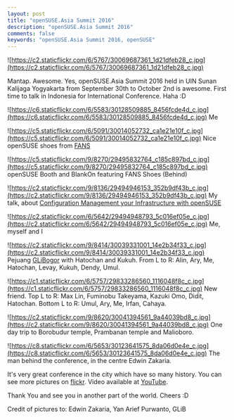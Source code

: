 ```yaml
---
layout: post
title: "openSUSE.Asia Summit 2016"
description: "openSUSE.Asia Summit 2016"
comments: false
keywords: "openSUSE.Asia Summit 2016, openSUSE"
---
```


![https://c2.staticflickr.com/6/5767/30069687361_1d21dfeb28_c.jpg](https://c2.staticflickr.com/6/5767/30069687361_1d21dfeb28_c.jpg)

Mantap. Awesome. Yes, openSUSE.Asia Summit 2016 held in UIN Sunan Kalijaga Yogyakarta from September 30th to October 2nd is awesome. First time to talk in Indonesia for International Conference. Haha :D

![https://c6.staticflickr.com/6/5583/30128509885_8456fcde4d_c.jpg](https://c6.staticflickr.com/6/5583/30128509885_8456fcde4d_c.jpg)
Me

![https://c5.staticflickr.com/6/5091/30014052732_ca1e21e10f_c.jpg](https://c5.staticflickr.com/6/5091/30014052732_ca1e21e10f_c.jpg)
Nice openSUSE shoes from [FANS](http://sepatu.fans.co.id/)

![https://c5.staticflickr.com/9/8270/29495832764_c185c897bd_c.jpg](https://c5.staticflickr.com/9/8270/29495832764_c185c897bd_c.jpg)
openSUSE Booth and BlankOn featuring FANS Shoes (Behind)

![https://c2.staticflickr.com/9/8136/29494946153_352b9df43b_c.jpg](https://c2.staticflickr.com/9/8136/29494946153_352b9df43b_c.jpg)
My talk, about [Configuration Management your Infrastructure with openSUSE](http://www.slideshare.net/SyahDwiPrihatmoko/configuration-management-your-infrastructure-with-open-suse-66747702)

![https://c2.staticflickr.com/6/5642/29494948793_5c016ef05e_c.jpg](https://c2.staticflickr.com/6/5642/29494948793_5c016ef05e_c.jpg)
Me, myself and I

![https://c2.staticflickr.com/9/8414/30039331001_14e2b34f33_c.jpg](https://c2.staticflickr.com/9/8414/30039331001_14e2b34f33_c.jpg)
Pejuang [GLiBogor](http://glibogor.or.id/) with Hatochan and Kukuh. From L to R: Alin, Ary, Me, Hatochan, Levay, Kukuh, Dendy, Umul.

![https://c1.staticflickr.com/6/5757/29833286560_1116048f8c_c.jpg](https://c1.staticflickr.com/6/5757/29833286560_1116048f8c_c.jpg)
New friend. Top L to R: Max Lin, Fuminobu Takeyama, Kazuki Omo, Didit, Hatochan. Bottom L to R: Umul, Ary, Me, Irfan, Cahaya.

![https://c2.staticflickr.com/9/8620/30041394561_9a44039bd8_c.jpg](https://c2.staticflickr.com/9/8620/30041394561_9a44039bd8_c.jpg)
One day trip to Borobudur temple, Prambanan temple and Malioboro.

![https://c8.staticflickr.com/6/5653/30123641575_8da06d0e4e_c.jpg](https://c8.staticflickr.com/6/5653/30123641575_8da06d0e4e_c.jpg)
The man behind the conference, in the centre Edwin Zakaria.

It's very great conference in the city which have so many history. You can see more pictures on [flickr](https://www.flickr.com/groups/3098731@N22/). Video available at [YouTube](https://www.youtube.com/channel/UCFGB0Tsqn45oBfJyfi-tJVg).

Thank You and see you in another part of the world. Cheers :D

Credit of pictures to: Edwin Zakaria, Yan Arief Purwanto, GLiB
